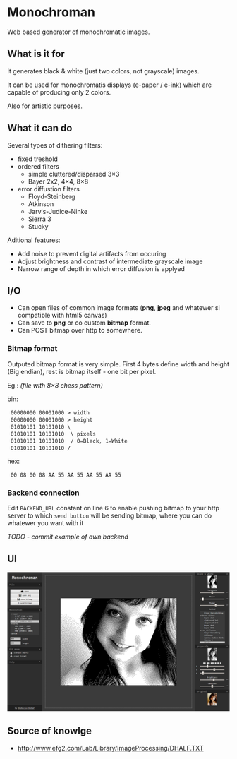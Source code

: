 # Monochroman

Web based generator of monochromatic images.

## What is it for
It generates black & white (just two colors, not grayscale) images.

It can be used for monochromatis displays (e-paper / e-ink) which are capable of producing only 2 colors.

Also for artistic purposes.

## What it can do
Several types of dithering filters:
 - fixed treshold
 - ordered filters
    - simple cluttered/disparsed 3×3
    - Bayer 2x2, 4×4, 8×8
 - error diffustion filters
    - Floyd-Steinberg
    - Atkinson 
    - Jarvis-Judice-Ninke
    - Sierra 3
    - Stucky
  
Aditional features:
 - Add noise to prevent digital artifacts from occuring
 - Adjust brightness and contrast of intermediate grayscale image
 - Narrow range of depth in which error diffusion is applyed

## I/O

- Can open files of common image formats (**png**, **jpeg** and whatewer si compatible with html5 canvas)
- Can save to **png** or co custom **bitmap** format.
- Can POST bitmap over http to somewhere.

### Bitmap format

Outputed bitmap format is very simple. First 4 bytes define width and height (Big endian), rest is bitmap itself - one bit per pixel.

Eg.: *(file with 8×8 chess pattern)* 

bin:
```
 00000000 00001000 > width
 00000000 00001000 > height
 01010101 10101010 \
 01010101 10101010  \ pixels 
 01010101 10101010  / 0=Black, 1=White
 01010101 10101010 / 
```
hex:
```
 00 08 00 08 AA 55 AA 55 AA 55 AA 55
```

### Backend connection
Edit `BACKEND_URL` constant on line 6 to enable pushing bitmap to your http server to which `send button` will be sending bitmap, where you can do whatewer you want with it

*TODO - commit example of own backend*

## UI
![img](monochroman.png)

## Source of knowlge
  - http://www.efg2.com/Lab/Library/ImageProcessing/DHALF.TXT
